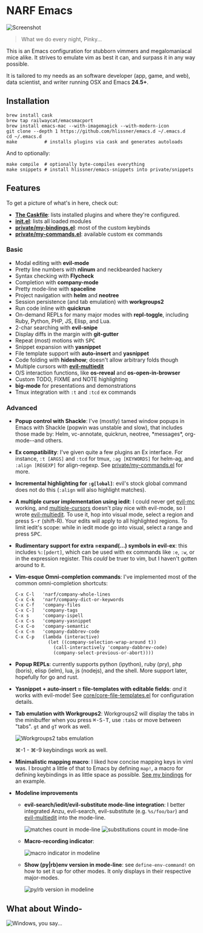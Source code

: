 # NARF Emacs

![Screenshot](/../screenshots/main.png?raw=true)

> What we do every night, Pinky...

This is an Emacs configuration for stubborn vimmers and megalomaniacal mice alike. It
strives to emulate vim as best it can, and surpass it in any way possible.

It is tailored to my needs as an software developer (app, game, and web), data scientist,
and writer running OSX and Emacs **24.5+**.

## Installation

```
brew install cask
brew tap railwaycat/emacsmacport
brew install emacs-mac --with-imagemagick --with-modern-icon
git clone --depth 1 https://github.com/hlissner/emacs.d ~/.emacs.d
cd ~/.emacs.d
make          # installs plugins via cask and generates autoloads
```

And to optionally:

```
make compile  # optionally byte-compiles everything
make snippets # install hlissner/emacs-snippets into private/snippets
```

## Features

To get a picture of what's in here, check out:

* **[The Caskfile](Cask)**: lists installed plugins and where they're configured.
* **[init.el](init.el)**: lists all loaded modules
* **[private/my-bindings.el]**: most of the custom keybinds
* **[private/my-commands.el]**: available custom ex commands

### Basic

  * Modal editing with **evil-mode**
  * Pretty line numbers with **nlinum** and neckbearded hackery
  * Syntax checking with **Flycheck**
  * Completion with **company-mode**
  * Pretty mode-line with **spaceline**
  * Project navigation with **helm** and **neotree**
  * Session persistence (and tab emulation) with **workgroups2**
  * Run code inline with **quickrun**
  * On-demand REPLs for many major modes with **repl-toggle**, including Ruby, Python,
    PHP, JS, Elisp, and Lua.
  * 2-char searching with **evil-snipe**
  * Display diffs in the margin with **git-gutter**
  * Repeat (most) motions with <kbd>SPC</kbd>
  * Snippet expansion with **yasnippet**
  * File template support with **auto-insert** and **yasnippet**
  * Code folding with **hideshow**; doesn't allow arbitrary folds though
  * Multiple cursors with **[evil-multiedit]**
  * O/S interaction functions, like **os-reveal** and **os-open-in-browser**
  * Custom TODO, FIXME and NOTE highlighting
  * **big-mode** for presentations and demonstrations
  * Tmux integration with `:t` and `:tcd` ex commands

### Advanced

  * **Popup control with Shackle**: I've (mostly) tamed window popups in Emacs with
    Shackle (popwin was unstable and slow), that includes those made by: Helm,
    vc-annotate, quickrun, neotree, \*messages\*, org-mode--and others.
  * **Ex compatibility**: I've given quite a few plugins an Ex interface. For instance,
    `:t [ARGS]` and `:tcd` for tmux, `:ag [KEYWORDS]` for helm-ag, and `:align [REGEXP]`
    for align-regexp. See [private/my-commands.el] for more.
  * **Incremental highlighting for `:g[lobal]`**: evil's stock global command does not
    do this (`:align` will also highlight matches).
  * **A multiple cursor implementation using iedit**: I could never get [evil-mc] working,
    and [multiple-cursors] doesn't play nice with evil-mode, so I wrote [evil-multiedit].
    To use it, hop into visual mode, select a region and press <kbd>S-r</kbd> (shift-R).
    Your edits will apply to all highlighted regions. To limit iedit's scope: while in
    iedit mode go into visual, select a range and press <kbd>SPC</kbd>.
  * **Rudimentary support for extra =expand(...) symbols in evil-ex**: this includes
    `%:[pdert]`, which can be used with ex commands like `:e`, `:w`, or in the expression
    register. This *could* be truer to vim, but I haven't gotten around to it.
  * **Vim-esque Omni-completion commands**: I've implemented most of the common
    omni-completion shortcuts:

    ```
    C-x C-l   'narf/company-whole-lines
    C-x C-k   'narf/company-dict-or-keywords
    C-x C-f   'company-files
    C-x C-]   'company-tags
    C-x s     'company-ispell
    C-x C-s   'company-yasnippet
    C-x C-o   'company-semantic
    C-x C-n   'company-dabbrev-code
    C-x C-p   (lambda (interactive)
                (let ((company-selection-wrap-around t))
                  (call-interactively 'company-dabbrev-code)
                  (company-select-previous-or-abort))))
    ```

  * **Popup REPLs**: currently supports python (ipython), ruby (pry), php (boris),
    elisp (ielm), lua, js (nodejs), and the shell. More support later, hopefully for go
    and rust.
  * **Yasnippet + auto-insert = file-templates with editable fields**: _and_ it works with
    evil-mode! See [core/core-file-templates.el](core/core-file-templates.el) for
    configuration details.
  * **Tab emulation with Workgroups2**: Workgroups2 will display the tabs in the
    minibuffer when you press <kbd>⌘-S-T</kbd>, use `:tabs` or move between "tabs". `gt`
    and `gT` work as well.

    ![Workgroups2 tabs emulation](/../screenshots/tabs.png?raw=true)

    ⌘-1 - ⌘-9 keybindings work as well.

  * **Minimalistic mapping macro**: I liked how concise mapping keys in viml was. I
    brought a little of that to Emacs by defining `map!`, a macro for defining keybindings
    in as little space as possible. [See my bindings](private/my-bindings.el) for an
    example.
  * **Modeline improvements**
    * **evil-search/iedit/evil-substitute mode-line integration**: I better integrated
      Anzu, evil-search, evil-substitute (e.g. `%s/foo/bar`) and
      [evil-multiedit](https://github.com/hlissner/evil-multiedit) into the mode-line.

      ![matches count in mode-line](/../screenshots/search.png?raw=true)
      ![substitutions count in mode-line](/../screenshots/subst.png?raw=true)
    * **Macro-recording indicator**:

      ![macro indicator in modeline](/../screenshots/macro.png?raw=true)
    * **Show (py|rb)env version in mode-line**: see `define-env-command!` on how to set it up
      for other modes. It only displays in their respective major-modes.

      ![py/rb version in modeline](/../screenshots/version.png?raw=true)


## What about Windo-
![Windows, you say...](http://i3.kym-cdn.com/photos/images/newsfeed/000/549/293/504.gif)


 [private/my-bindings.el]: private/my-bindings.el
 [private/my-commands.el]: private/my-commands.el
 [evil-mc]: https://github.com/gabesoft/evil-mc
 [multiple-cursors]: https://github.com/magnars/multiple-cursors.el
 [evil-multiedit]: https://github.com/hlissner/evil-multiedit
